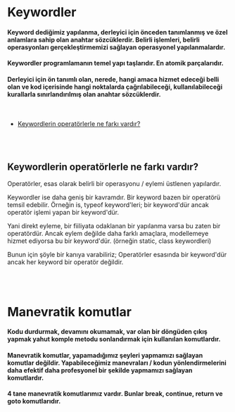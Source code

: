 # Keywordler
#### Keyword dediğimiz yapılanma, derleyici için önceden tanımlanmış ve özel anlamlara sahip olan anahtar sözcüklerdir. Belirli işlemleri, belirli operasyonları gerçekleştirmemizi sağlayan  operasyonel yapılanmalardır.
#### Keywordler programlamanın temel yapı taşlarıdır. En atomik parçalarıdır.
#### Derleyici için ön tanımlı olan, nerede, hangi amaca hizmet edeceği belli olan ve kod içerisinde hangi noktalarda çağrılabileceği, kullanılabileceği kurallarla sınırlandırılmış olan anahtar sözcüklerdir.   
<br>

* <a href="#keywordvsoperator">Keywordlerin operatörlerle ne farkı vardır?</a>


<br><br>
<h2 id="keywordvsoperator">Keywordlerin operatörlerle ne farkı vardır?</h2>
<p>Operatörler, esas olarak belirli bir operasyonu / eylemi üstlenen yapılardır.</p>
<p>
Keywordler ise daha geniş bir kavramdır. Bir keyword bazen bir operatörü temsil edebilir. 
Örneğin is, typeof keyword'leri; bir keyword'dür ancak operatör işlemi yapan bir keyword'dür. 
<p>
<p>
Yani direkt eyleme, bir fiiliyata odaklanan bir yapılanma varsa bu zaten bir operatördür. Ancak eylem değilde daha 
farklı amaçlara, modellemeye hizmet ediyorsa bu bir keyword'dür. (örneğin static, class keywordleri)
</p>
<p>Bunun için şöyle bir kanıya varabiliriz; Operatörler esasında bir keyword'dür ancak her keyword bir operatör değildir.</p>
<br><br>


# Manevratik komutlar
#### Kodu durdurmak, devamını okumamak, var olan bir döngüden çıkış yapmak yahut komple metodu sonlandırmak için kullanılan komutlardır.
#### Manevratik komutlar, yapamadığımız şeyleri yapmamızı sağlayan komutlar değildir. Yapabileceğimiz manevraları / kodun yönlendirmelerini daha efektif daha profesyonel bir şekilde yapmamızı sağlayan komutlardır.
#### 4 tane manevratik komutlarımız vardır. Bunlar break, continue, return ve goto komutlarıdır.
<br>










